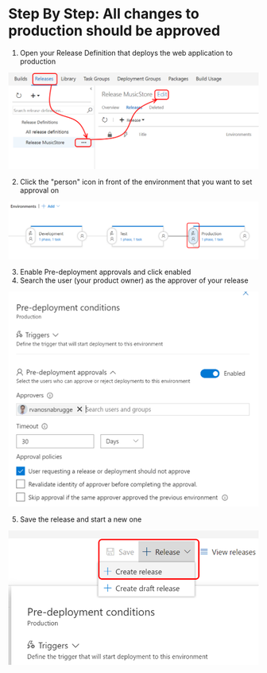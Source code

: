# Step By Step: All changes to production should be approved #

1. Open your Release Definition that deploys the web application to production

![image.png](.attachments/image-19bbe3e2-485e-4aa4-9e31-224230198049.png)

2. Click the "person" icon in front of the environment that you want to set approval on

![image.png](.attachments/image-8ba2c99f-3c61-43de-ba45-969ee7a0f29d.png)

3. Enable Pre-deployment approvals and click enabled
4. Search the user (your product owner) as the approver of your release

![image.png](.attachments/image-9d29ac37-22df-4d93-b196-1a1911cb0e73.png)

5. Save the release and start a new one 

![image.png](.attachments/image-712ebf99-65cf-4139-a0fc-1e14876df1b7.png)
